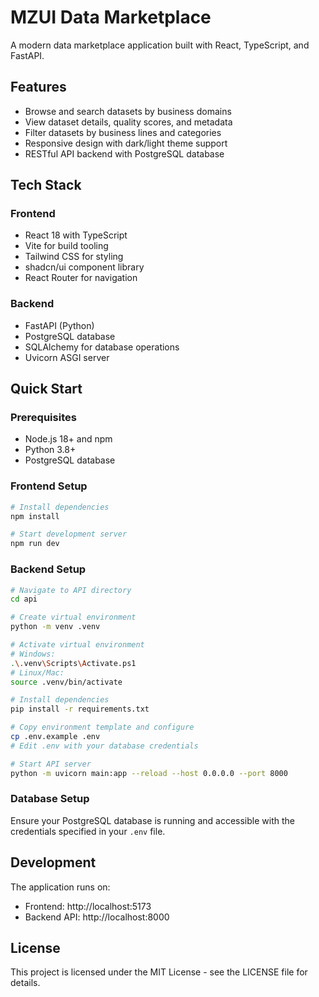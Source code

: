 # MZUI Data Marketplace

A modern data marketplace application built with React, TypeScript, and FastAPI.

## Features

- Browse and search datasets by business domains
- View dataset details, quality scores, and metadata
- Filter datasets by business lines and categories
- Responsive design with dark/light theme support
- RESTful API backend with PostgreSQL database

## Tech Stack

### Frontend
- React 18 with TypeScript
- Vite for build tooling
- Tailwind CSS for styling
- shadcn/ui component library
- React Router for navigation

### Backend
- FastAPI (Python)
- PostgreSQL database
- SQLAlchemy for database operations
- Uvicorn ASGI server

## Quick Start

### Prerequisites
- Node.js 18+ and npm
- Python 3.8+
- PostgreSQL database

### Frontend Setup
```bash
# Install dependencies
npm install

# Start development server
npm run dev
```

### Backend Setup
```bash
# Navigate to API directory
cd api

# Create virtual environment
python -m venv .venv

# Activate virtual environment
# Windows:
.\.venv\Scripts\Activate.ps1
# Linux/Mac:
source .venv/bin/activate

# Install dependencies
pip install -r requirements.txt

# Copy environment template and configure
cp .env.example .env
# Edit .env with your database credentials

# Start API server
python -m uvicorn main:app --reload --host 0.0.0.0 --port 8000
```

### Database Setup
Ensure your PostgreSQL database is running and accessible with the credentials specified in your `.env` file.

## Development

The application runs on:
- Frontend: http://localhost:5173
- Backend API: http://localhost:8000

## License

This project is licensed under the MIT License - see the LICENSE file for details.